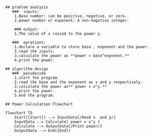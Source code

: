     ## problem analysis
       ###  inputs:
        1.Base number: can be positive, negative, or zero.
        2.power number or exponent: A non-negative integer.

        ### output:
        1.The value of x raised to the power y.

       ###  oprations:
        1.declare a variable to store basa , exponent and the power.
        2.read the inputs.
        3.calculate the power as **power = base^exponent.**
        4.print the power.
        
    ## algorithm design
       ###  pesudocode
        1.start the program.
        2.read the base and the exponent as x and y respectively.
        3.calculate the power as** power = x^y.**
        4.print the power.
        5.end the program. 

    ## Power Calculation Flowchart

```mermaid
flowchart TD
    Start([Start]) --> InputData[/Read x  and y/]
    InputData --> Calculate[ power = x^y ]
    Calculate --> OutputData[/Print power/]
    OutputData --> End([End])
